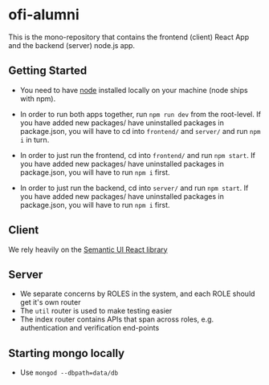 # ofi-alumni

This is the mono-repository that contains the frontend (client) React App and the backend (server) node.js app.

## Getting Started

* You need to have [node](https://nodejs.org/en/) installed locally on your machine (node ships with npm).

* In order to run both apps together, run `npm run dev` from the root-level. If you have added new packages/ have uninstalled packages in package.json, you will have to cd into `frontend/` and `server/` and run `npm i` in turn.
* In order to just run the frontend, cd into `frontend/` and run `npm start`. If you have added new packages/ have uninstalled packages in package.json, you will have to run `npm i` first.
* In order to just run the backend, cd into `server/` and run `npm start`. If you have added new packages/ have uninstalled packages in package.json, you will have to run `npm i` first.

## Client

We rely heavily on the [Semantic UI React library](https://react.semantic-ui.com/)

## Server

* We separate concerns by ROLES in the system, and each ROLE should get it's own router
* The `util` router is used to make testing easier
* The index router contains APIs that span across roles, e.g. authentication and verification end-points

## Starting mongo locally

* Use `mongod --dbpath=data/db`
